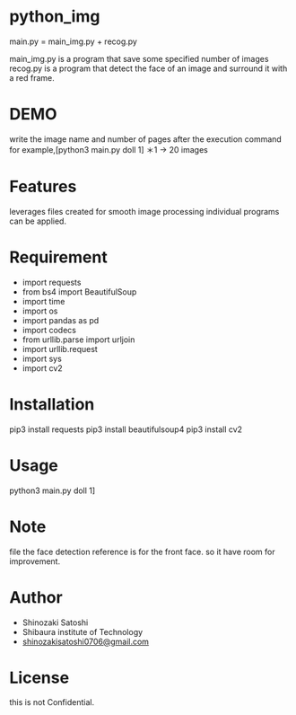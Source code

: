 # python_img
main.py = main_img.py + recog.py

main_img.py is a program that save some specified number of images
recog.py is a program that detect the face of an image and surround it with a red frame.

# DEMO
write the image name and number of pages after the execution command
for example,[python3 main.py doll 1]
＊1 → 20 images

# Features

leverages files created for smooth image processing
individual programs can be applied.


# Requirement


* import requests
* from bs4 import BeautifulSoup
* import time
* import os
* import pandas as pd
* import codecs
* from urllib.parse import urljoin
* import urllib.request
* import sys
* import cv2


# Installation

pip3 install requests
pip3 install beautifulsoup4
pip3 install cv2

# Usage

python3 main.py doll 1]

# Note

file the face detection reference is for the front face. so it have room for improvement.

# Author


* Shinozaki Satoshi
* Shibaura institute of Technology
* shinozakisatoshi0706@gmail.com

# License

this is not Confidential.
